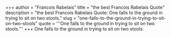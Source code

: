 +++
author = "Francois Rabelais"
title = "the best Francois Rabelais Quote"
description = "the best Francois Rabelais Quote: One falls to the ground in trying to sit on two stools."
slug = "one-falls-to-the-ground-in-trying-to-sit-on-two-stools"
quote = '''One falls to the ground in trying to sit on two stools.'''
+++
One falls to the ground in trying to sit on two stools.
